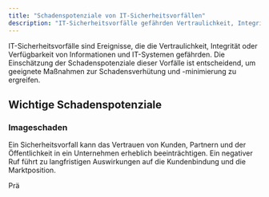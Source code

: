 ```yaml
---
title: "Schadenspotenziale von IT-Sicherheitsvorfällen"
description: "IT-Sicherheitsvorfälle gefährden Vertraulichkeit, Integrität und Verfügbarkeit. Schadenspotenziale umfassen Imageschaden, wirtschaftliche Verluste und Datenverlust, mit Präventionsmaßnahmen wie Kommunikation, Risikomanagement und Backups."
---
```


IT-Sicherheitsvorfälle sind Ereignisse, die die Vertraulichkeit, Integrität oder Verfügbarkeit von Informationen und IT-Systemen gefährden. Die Einschätzung der Schadenspotenziale dieser Vorfälle ist entscheidend, um geeignete Maßnahmen zur Schadensverhütung und -minimierung zu ergreifen.

## Wichtige Schadenspotenziale

### Imageschaden
Ein Sicherheitsvorfall kann das Vertrauen von Kunden, Partnern und der Öffentlichkeit in ein Unternehmen erheblich beeinträchtigen. Ein negativer Ruf führt zu langfristigen Auswirkungen auf die Kundenbindung und die Marktposition.

Prä